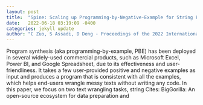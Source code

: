 ```yaml
---
layout: post
title:  "Spine: Scaling up Programming-by-Negative-Example for String Filtering and Transformation"
date:   2022-06-18 03:19:09 -0400
categories: jekyll update
author: "C Zuo, S Assadi, D Deng - Proceedings of the 2022 International Conference on , 2022"
---
```

Program synthesis (aka programming-by-example, PBE) has been deployed in several widely-used commercial products, such as Microsoft Excel, Power BI, and Google Spreadsheet, due to its effectiveness and user-friendliness. It takes a few user-provided positive and negative examples as input and produces a program that is consistent with all the examples, which helps end-users wrangle messy texts without writing any code. In this paper, we focus on two text wrangling tasks, string  Cites: BigGorilla: An open-source ecosystem for data preparation and